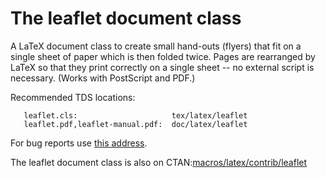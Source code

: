 The leaflet document class
==========================

A LaTeX document class to create small hand-outs (flyers) that fit on a
single sheet of paper which is then folded twice. Pages are rearranged by
LaTeX so that they print correctly on a single sheet -- no external script
is necessary. (Works with PostScript and PDF.)

Recommended TDS locations:
```
   leaflet.cls:                     tex/latex/leaflet
   leaflet.pdf,leaflet-manual.pdf:  doc/latex/leaflet
```

For bug reports use [this address](https://github.com/rolfn/leaflet/issues).

The leaflet document class is also on CTAN:[macros/latex/contrib/leaflet](http://mirrors.ctan.org/macros/latex/contrib/leaflet)

